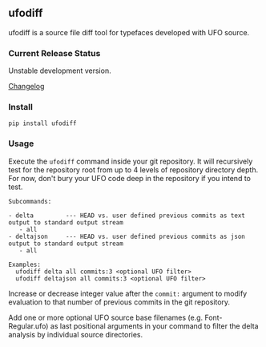 ## ufodiff

ufodiff is a source file diff tool for typefaces developed with UFO source.

### Current Release Status

Unstable development version.

[Changelog](https://github.com/source-foundry/ufodiff/blob/master/CHANGELOG.md)

### Install

`pip install ufodiff`


### Usage

Execute the `ufodiff` command inside your git repository.  It will recursively test for the repository root from up to 4 levels of repository directory depth.  For now, don't bury your UFO code deep in the repository if you intend to test.

```
Subcommands:

- delta         --- HEAD vs. user defined previous commits as text output to standard output stream
   - all
- deltajson     --- HEAD vs. user defined previous commits as json output to standard output stream
   - all

Examples:
  ufodiff delta all commits:3 <optional UFO filter>
  ufodiff deltajson all commits:3 <optional UFO filter>
```

Increase or decrease integer value after the `commit:` argument to modify evaluation to that number of previous commits in the git repository.

Add one or more optional UFO source base filenames (e.g. Font-Regular.ufo) as last positional arguments in your command to filter the delta analysis by individual source directories.
